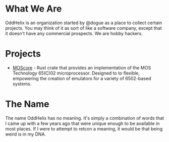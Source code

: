 # What We Are

OddHelix is an organization started by @dogue as a place to collect certain projects. You may think of it as sort of like a software company, except that it doesn't have any commercial prospects. We are hobby hackers.

# Projects

* [MOScore](https://github.com/OddHelix/moscore) - Rust crate that provides an implementation of the MOS Technology 65(C)02 microprocessor. Designed to to flexible, empowering the creation of emulators for a variety of 6502-based systems.

# The Name

The name OddHelix has no meaning. It's simply a combination of words that I came up with a few years ago that were unique enough to be available in most places. If I were to attempt to retcon a meaning, it would be that being weird is in my DNA.

